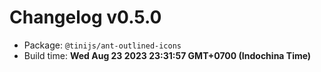 # Changelog v0.5.0

- Package: `@tinijs/ant-outlined-icons`
- Build time: **Wed Aug 23 2023 23:31:57 GMT+0700 (Indochina Time)**

